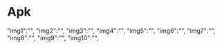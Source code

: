 # Apk

"img1":"",
"img2":"",
"img3":"",
"img4":"",
"img5":"",
"img6":"",
"img7":"",
"img8":"",
"img9":"",
"img10":"",
